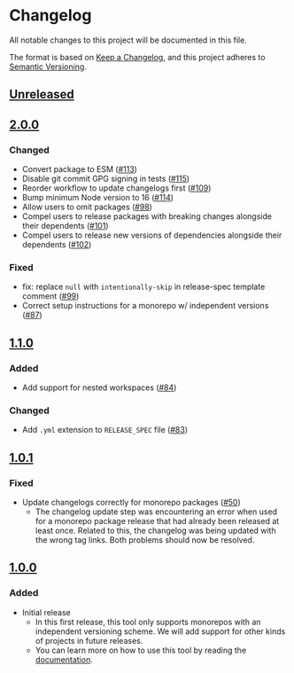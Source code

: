 # Changelog
All notable changes to this project will be documented in this file.

The format is based on [Keep a Changelog](https://keepachangelog.com/en/1.0.0/),
and this project adheres to [Semantic Versioning](https://semver.org/spec/v2.0.0.html).

## [Unreleased]

## [2.0.0]
### Changed
- Convert package to ESM ([#113](https://github.com/MetaMask/create-release-branch/pull/113))
- Disable git commit GPG signing in tests ([#115](https://github.com/MetaMask/create-release-branch/pull/115))
- Reorder workflow to update changelogs first ([#109](https://github.com/MetaMask/create-release-branch/pull/109))
- Bump minimum Node version to 16 ([#114](https://github.com/MetaMask/create-release-branch/pull/114))
- Allow users to omit packages ([#98](https://github.com/MetaMask/create-release-branch/pull/98))
- Compel users to release packages with breaking changes alongside their dependents ([#101](https://github.com/MetaMask/create-release-branch/pull/101))
- Compel users to release new versions of dependencies alongside their dependents ([#102](https://github.com/MetaMask/create-release-branch/pull/102))

### Fixed
- fix: replace `null` with `intentionally-skip` in release-spec template comment ([#99](https://github.com/MetaMask/create-release-branch/pull/99))
- Correct setup instructions for a monorepo w/ independent versions ([#87](https://github.com/MetaMask/create-release-branch/pull/87))

## [1.1.0]
### Added
- Add support for nested workspaces ([#84](https://github.com/MetaMask/create-release-branch/pull/84))

### Changed
- Add `.yml` extension to `RELEASE_SPEC` file ([#83](https://github.com/MetaMask/create-release-branch/pull/83))

## [1.0.1]
### Fixed
- Update changelogs correctly for monorepo packages ([#50](https://github.com/MetaMask/create-release-branch/pull/50))
  - The changelog update step was encountering an error when used for a monorepo package release that had already been released at least once. Related to this, the changelog was being updated with the wrong tag links. Both problems should now be resolved.

## [1.0.0]
### Added
- Initial release
  - In this first release, this tool only supports monorepos with an independent versioning scheme. We will add support for other kinds of projects in future releases.
  - You can learn more on how to use this tool by reading the [documentation](docs/).

[Unreleased]: https://github.com/MetaMask/create-release-branch/compare/v2.0.0...HEAD
[2.0.0]: https://github.com/MetaMask/create-release-branch/compare/v1.1.0...v2.0.0
[1.1.0]: https://github.com/MetaMask/create-release-branch/compare/v1.0.1...v1.1.0
[1.0.1]: https://github.com/MetaMask/create-release-branch/compare/v1.0.0...v1.0.1
[1.0.0]: https://github.com/MetaMask/create-release-branch/releases/tag/v1.0.0
